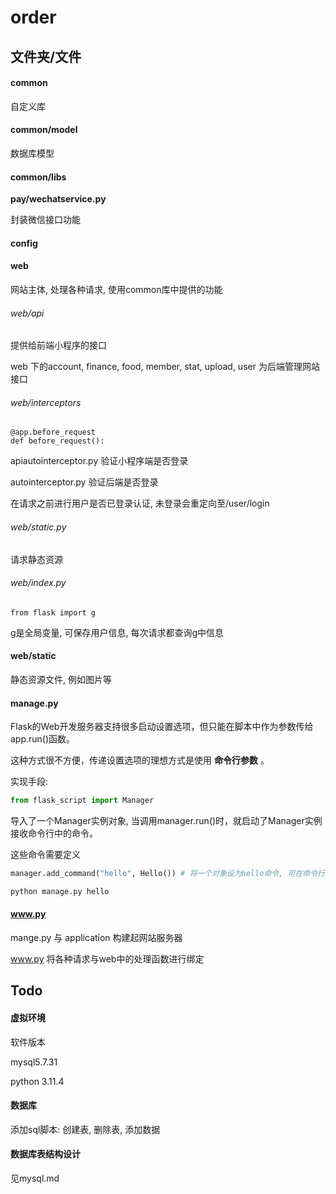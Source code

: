 # order

## 文件夹/文件

#### common

自定义库



#### common/model

数据库模型



#### common/libs



**pay/wechatservice.py**

封装微信接口功能



#### config



#### web

网站主体, 处理各种请求, 使用common库中提供的功能


###### web/api

提供给前端小程序的接口

web 下的account, finance, food, member, stat, upload, user 为后端管理网站接口


###### web/interceptors

```python-repl
@app.before_request
def before_request():
```

apiautointerceptor.py 验证小程序端是否登录

autointerceptor.py 验证后端是否登录

在请求之前进行用户是否已登录认证, 未登录会重定向至/user/login


###### web/static.py

请求静态资源


###### web/index.py

```python-repl
from flask import g
```

g是全局变量, 可保存用户信息, 每次请求都查询g中信息


#### web/static

静态资源文件, 例如图片等

#### manage.py

Flask的Web开发服务器支持很多启动设置选项，但只能在脚本中作为参数传给app.run()函数。

这种方式很不方便，传递设置选项的理想方式是使用 **命令行参数** 。

实现手段:

```python
from flask_script import Manager
```

导入了一个Manager实例对象, 当调用manager.run()时，就启动了Manager实例接收命令行中的命令。

这些命令需要定义

```python
manager.add_command("hello", Hello()) # 将一个对象设为hello命令, 可在命令行中使用该命令
```

```bash
python manage.py hello
```

#### www.py

mange.py 与 application 构建起网站服务器

www.py 将各种请求与web中的处理函数进行绑定



## Todo



#### 虚拟环境

软件版本

mysql5.7.31

python 3.11.4



#### 数据库

添加sql脚本: 创建表, 删除表, 添加数据



#### 数据库表结构设计

见mysql.md




